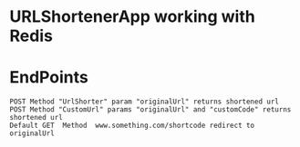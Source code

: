 # URLShortenerApp working with Redis
# EndPoints 
	POST Method "UrlShorter" param "originalUrl" returns shortened url
	POST Method "CustomUrl" params "originalUrl" and "customCode" returns shortened url
	Default GET  Method  www.something.com/shortcode redirect to originalUrl
